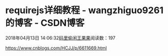 
# requirejs详细教程 - wangzhiguo9261的博客 - CSDN博客


2018年04月13日 14:06:32[码里偷闲王果果](https://me.csdn.net/wangzhiguo9261)阅读数：197


https://www.cnblogs.com/HCJJ/p/6611669.html


